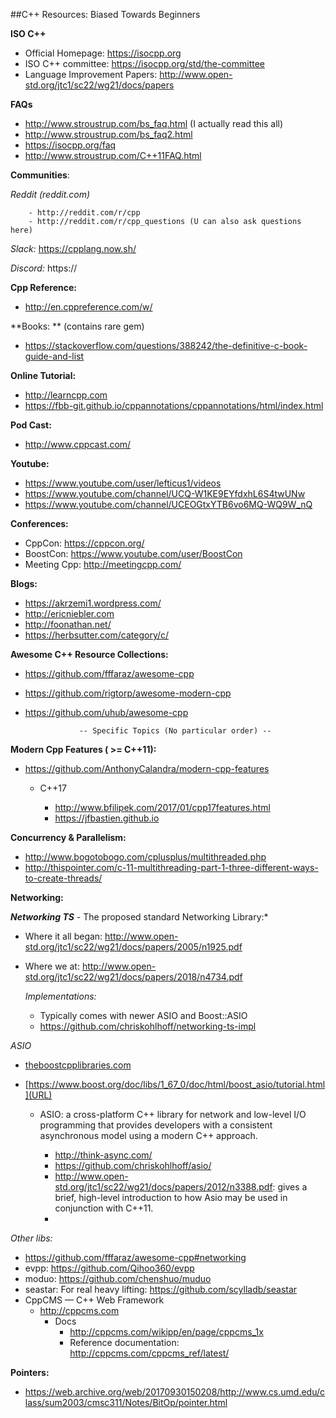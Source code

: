 ##C++ Resources: Biased Towards Beginners

**ISO C++**

- Official Homepage: https://isocpp.org
- ISO C++ committee: https://isocpp.org/std/the-committee
- Language Improvement Papers: http://www.open-std.org/jtc1/sc22/wg21/docs/papers

**FAQs**

- http://www.stroustrup.com/bs_faq.html (I actually read this all)
- http://www.stroustrup.com/bs_faq2.html 
- https://isocpp.org/faq
- http://www.stroustrup.com/C++11FAQ.html

**Communities**:

*Reddit (reddit.com)*

        - http://reddit.com/r/cpp
        - http://reddit.com/r/cpp_questions (U can also ask questions here)

*Slack:* https://cpplang.now.sh/

*Discord:* https://

**Cpp Reference:**

- http://en.cppreference.com/w/

**Books: ** (contains rare gem)

- https://stackoverflow.com/questions/388242/the-definitive-c-book-guide-and-list

**Online Tutorial:**

- http://learncpp.com
- https://fbb-git.github.io/cppannotations/cppannotations/html/index.html

**Pod Cast:**

- http://www.cppcast.com/

**Youtube:**

- https://www.youtube.com/user/lefticus1/videos
- https://www.youtube.com/channel/UCQ-W1KE9EYfdxhL6S4twUNw
- https://www.youtube.com/channel/UCEOGtxYTB6vo6MQ-WQ9W_nQ

**Conferences:**

- CppCon: https://cppcon.org/
- BoostCon: https://www.youtube.com/user/BoostCon
- Meeting Cpp: http://meetingcpp.com/

**Blogs:**

- https://akrzemi1.wordpress.com/
- http://ericniebler.com
- http://foonathan.net/
- https://herbsutter.com/category/c/

**Awesome C++ Resource Collections:**

- https://github.com/fffaraz/awesome-cpp
- https://github.com/rigtorp/awesome-modern-cpp
- https://github.com/uhub/awesome-cpp

                  -- Specific Topics (No particular order) --

**Modern Cpp Features ( >= C++11):**

- https://github.com/AnthonyCalandra/modern-cpp-features

    - C++17
    
        - http://www.bfilipek.com/2017/01/cpp17features.html
        - https://jfbastien.github.io

**Concurrency & Parallelism:**

- http://www.bogotobogo.com/cplusplus/multithreaded.php
- http://thispointer.com/c-11-multithreading-part-1-three-different-ways-to-create-threads/

**Networking:**

***Networking TS*** - The proposed standard Networking Library:*

- Where it all began: http://www.open-std.org/jtc1/sc22/wg21/docs/papers/2005/n1925.pdf
- Where we at: http://www.open-std.org/jtc1/sc22/wg21/docs/papers/2018/n4734.pdf

    *Implementations:*

    - Typically comes with newer ASIO and Boost::ASIO
    - https://github.com/chriskohlhoff/networking-ts-impl

*ASIO*

- [theboostcpplibraries.com](URL)
- [https://www.boost.org/doc/libs/1_67_0/doc/html/boost_asio/tutorial.html](URL)

    - ASIO: a cross-platform C++ library for network and low-level I/O programming that provides developers with a consistent asynchronous model using a modern C++ approach.
   
        - http://think-async.com/
        - https://github.com/chriskohlhoff/asio/
        - http://www.open-std.org/jtc1/sc22/wg21/docs/papers/2012/n3388.pdf:  gives a brief, high-level introduction to how Asio may be used in conjunction with C++11. 
        - 

*Other libs:*

- https://github.com/fffaraz/awesome-cpp#networking
- evpp: https://github.com/Qihoo360/evpp
- moduo: https://github.com/chenshuo/muduo
- seastar: For real heavy lifting: https://github.com/scylladb/seastar
- CppCMS — C++ Web Framework
     - http://cppcms.com
       - Docs
           - http://cppcms.com/wikipp/en/page/cppcms_1x
           - Reference documentation: http://cppcms.com/cppcms_ref/latest/

**Pointers:**

- https://web.archive.org/web/20170930150208/http://www.cs.umd.edu/class/sum2003/cmsc311/Notes/BitOp/pointer.html